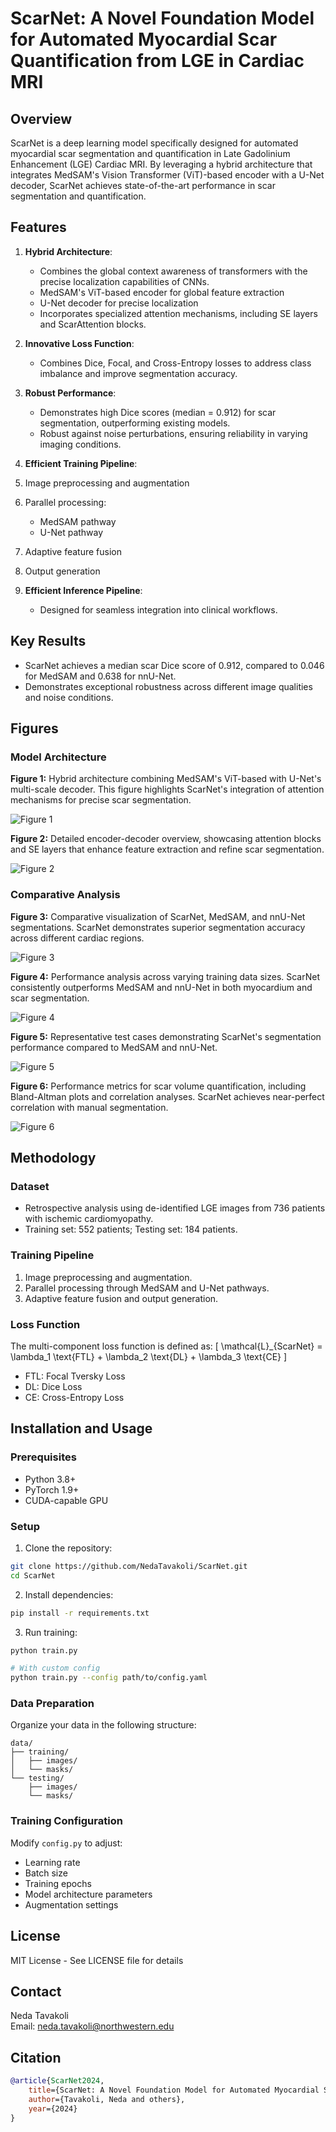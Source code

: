 
# ScarNet: A Novel Foundation Model for Automated Myocardial Scar Quantification from LGE in Cardiac MRI

## Overview
ScarNet is a deep learning model specifically designed for automated myocardial scar segmentation and quantification in Late Gadolinium Enhancement (LGE) Cardiac MRI. By leveraging a hybrid architecture that integrates MedSAM's Vision Transformer (ViT)-based encoder with a U-Net decoder, ScarNet achieves state-of-the-art performance in scar segmentation and quantification.

## Features
1. **Hybrid Architecture**:
   - Combines the global context awareness of transformers with the precise localization capabilities of CNNs.
   - MedSAM's ViT-based encoder for global feature extraction
   - U-Net decoder for precise localization
   - Incorporates specialized attention mechanisms, including SE layers and ScarAttention blocks.

2. **Innovative Loss Function**:
   - Combines Dice, Focal, and Cross-Entropy losses to address class imbalance and improve segmentation accuracy.

3. **Robust Performance**:
   - Demonstrates high Dice scores (median = 0.912) for scar segmentation, outperforming existing models.
   - Robust against noise perturbations, ensuring reliability in varying imaging conditions.

4. **Efficient Training Pipeline**:
1. Image preprocessing and augmentation
2. Parallel processing:
   - MedSAM pathway
   - U-Net pathway
3. Adaptive feature fusion
4. Output generation

5. **Efficient Inference Pipeline**:
   - Designed for seamless integration into clinical workflows.

## Key Results
- ScarNet achieves a median scar Dice score of 0.912, compared to 0.046 for MedSAM and 0.638 for nnU-Net.
- Demonstrates exceptional robustness across different image qualities and noise conditions.

## Figures
### Model Architecture
**Figure 1:** Hybrid architecture combining MedSAM's ViT-based with U-Net's multi-scale decoder. This figure highlights ScarNet's integration of attention mechanisms for precise scar segmentation.

![Figure 1](figures/Fig1.png)

**Figure 2:** Detailed encoder-decoder overview, showcasing attention blocks and SE layers that enhance feature extraction and refine scar segmentation.

![Figure 2](figures/Fig2.png)

### Comparative Analysis
**Figure 3:** Comparative visualization of ScarNet, MedSAM, and nnU-Net segmentations. ScarNet demonstrates superior segmentation accuracy across different cardiac regions.

![Figure 3](figures/Fig3.png)

**Figure 4:** Performance analysis across varying training data sizes. ScarNet consistently outperforms MedSAM and nnU-Net in both myocardium and scar segmentation.

![Figure 4](figures/Fig4.png)

**Figure 5:** Representative test cases demonstrating ScarNet's segmentation performance compared to MedSAM and nnU-Net.

![Figure 5](figures/Fig5.png)

**Figure 6:** Performance metrics for scar volume quantification, including Bland-Altman plots and correlation analyses. ScarNet achieves near-perfect correlation with manual segmentation.

![Figure 6](figures/Fig6.png)

## Methodology
### Dataset
- Retrospective analysis using de-identified LGE images from 736 patients with ischemic cardiomyopathy.
- Training set: 552 patients; Testing set: 184 patients.

### Training Pipeline
1. Image preprocessing and augmentation.
2. Parallel processing through MedSAM and U-Net pathways.
3. Adaptive feature fusion and output generation.

### Loss Function
The multi-component loss function is defined as:
\[ \mathcal{L}_{ScarNet} = \lambda_1 \text{FTL} + \lambda_2 \text{DL} + \lambda_3 \text{CE} \]
- FTL: Focal Tversky Loss
- DL: Dice Loss
- CE: Cross-Entropy Loss

## Installation and Usage

### Prerequisites
- Python 3.8+
- PyTorch 1.9+
- CUDA-capable GPU

### Setup
1. Clone the repository:
```bash
git clone https://github.com/NedaTavakoli/ScarNet.git
cd ScarNet
```

2. Install dependencies:
```bash
pip install -r requirements.txt
```

3. Run training:
```bash
python train.py

# With custom config
python train.py --config path/to/config.yaml
```

### Data Preparation
Organize your data in the following structure:
```
data/
├── training/
│   ├── images/
│   └── masks/
└── testing/
    ├── images/
    └── masks/
```

### Training Configuration
Modify `config.py` to adjust:
- Learning rate
- Batch size
- Training epochs
- Model architecture parameters
- Augmentation settings

## License
MIT License - See LICENSE file for details

## Contact
Neda Tavakoli  
Email: neda.tavakoli@northwestern.edu

## Citation
```bibtex
@article{ScarNet2024,
    title={ScarNet: A Novel Foundation Model for Automated Myocardial Scar Quantification from LGE},
    author={Tavakoli, Neda and others},
    year={2024}
}
```